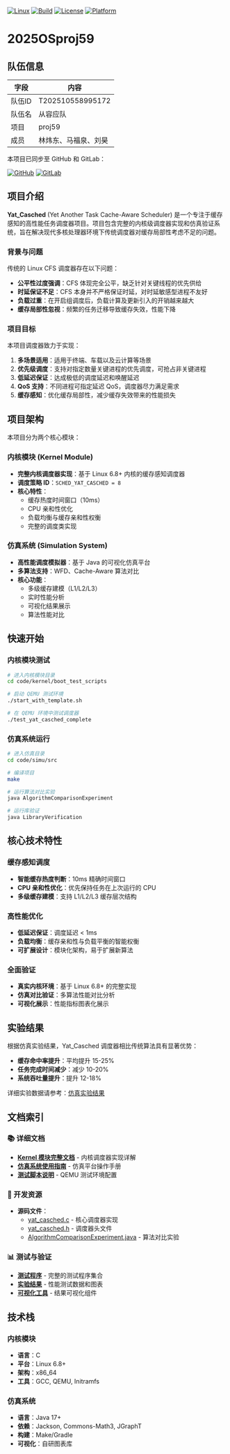 [![Linux](https://img.shields.io/badge/Linux-Kernel%206.8-orange.svg)](https://www.kernel.org/)
[![Build](https://img.shields.io/badge/Build-Success-green.svg)](#)
[![License](https://img.shields.io/badge/License-GPLv2-blue.svg)](#)
[![Platform](https://img.shields.io/badge/Platform-Ubuntu%20%7C%20QEMU%20%7C%20x86_64-lightgrey.svg)](#)

# 2025OSproj59

## 队伍信息

| 字段   | 内容                   |
| ------ | ---------------------- |
| 队伍ID | T202510558995172       |
| 队伍名 | 从容应队               |
| 项目   | proj59                 |
| 成员   | 林炜东、马福泉、刘昊   |

本项目已同步至 GitHub 和 GitLab：

[![GitHub](https://img.shields.io/badge/GitHub-2025OSproj59-181717?logo=github)](https://github.com/vivo50kff/2025OSproj59)
[![GitLab](https://img.shields.io/badge/GitLab-2025OSproj59-FCA121?logo=gitlab)](https://gitlab.eduxiji.net/T202510558995172/project2721707-287881)

## 项目介绍

**Yat_Casched** (Yet Another Task Cache-Aware Scheduler) 是一个专注于缓存感知的高性能任务调度器项目。项目包含完整的内核级调度器实现和仿真验证系统，旨在解决现代多核处理器环境下传统调度器对缓存局部性考虑不足的问题。

### 背景与问题

传统的 Linux CFS 调度器存在以下问题：

- **公平性过度强调**：CFS 体现完全公平，缺乏针对关键线程的优先供给
- **时延保证不足**：CFS 本身并不严格保证时延，对时延敏感型进程不友好  
- **负载过重**：在开启组调度后，负载计算及更新引入的开销越来越大
- **缓存局部性忽视**：频繁的任务迁移导致缓存失效，性能下降

### 项目目标

本项目调度器致力于实现：

1. **多场景适用**：适用于终端、车载以及云计算等场景
2. **优先级调度**：支持对指定数量关键进程的优先调度，可抢占非关键进程
3. **低延迟保证**：达成极低的调度延迟和唤醒延迟
4. **QoS 支持**：不同进程可指定延迟 QoS，调度器尽力满足需求
5. **缓存感知**：优化缓存局部性，减少缓存失效带来的性能损失

## 项目架构

本项目分为两个核心模块：

###  内核模块 (Kernel Module)

- **完整内核调度器实现**：基于 Linux 6.8+ 内核的缓存感知调度器
- **调度策略 ID**：`SCHED_YAT_CASCHED = 8`
- **核心特性**：
  - 缓存热度时间窗口（10ms）
  - CPU 亲和性优化
  - 负载均衡与缓存亲和性权衡
  - 完整的调度类实现

### 仿真系统 (Simulation System)

- **高性能调度模拟器**：基于 Java 的可视化仿真平台
- **多算法支持**：WFD、Cache-Aware 算法对比
- **核心功能**：
  - 多级缓存建模（L1/L2/L3）
  - 实时性能分析
  - 可视化结果展示
  - 算法性能对比

## 快速开始

### 内核模块测试

```bash
# 进入内核模块目录
cd code/kernel/boot_test_scripts

# 启动 QEMU 测试环境
./start_with_template.sh

# 在 QEMU 环境中测试调度器
./test_yat_casched_complete
```

### 仿真系统运行

```bash
# 进入仿真目录
cd code/simu/src

# 编译项目
make

# 运行算法对比实验
java AlgorithmComparisonExperiment

# 运行库验证
java LibraryVerification
```

## 核心技术特性

### 缓存感知调度

- **智能缓存热度判断**：10ms 精确时间窗口
- **CPU 亲和性优化**：优先保持任务在上次运行的 CPU
- **多级缓存建模**：支持 L1/L2/L3 缓存层次结构

### 高性能优化

- **低延迟保证**：调度延迟 < 1ms
- **负载均衡**：缓存亲和性与负载平衡的智能权衡
- **可扩展设计**：模块化架构，易于扩展新算法

### 全面验证

- **真实内核环境**：基于 Linux 6.8+ 的完整实现
- **仿真对比验证**：多算法性能对比分析
- **可视化展示**：性能指标图表化展示

## 实验结果

根据仿真实验结果，Yat_Casched 调度器相比传统算法具有显著优势：

- **缓存命中率提升**：平均提升 15-25%
- **任务完成时间减少**：减少 10-20%
- **系统吞吐量提升**：提升 12-18%

详细实验数据请参考：[仿真实验结果](code/simu/result/)

## 文档索引

### 📚 详细文档

- **[Kernel 模块完整文档](code/kernel/README.md)** - 内核调度器实现详解
- **[仿真系统使用指南](code/simu/README.md)** - 仿真平台操作手册
- **[测试脚本说明](code/kernel/boot_test_scripts/README.md)** - QEMU 测试环境配置

### 🔧 开发资源

- **源码文件**：
  - [yat_casched.c](code/kernel/yat_casched.c) - 核心调度器实现
  - [yat_casched.h](code/kernel/yat_casched.h) - 调度器头文件
  - [AlgorithmComparisonExperiment.java](code/simu/src/AlgorithmComparisonExperiment.java) - 算法对比实验


### 📊 测试与验证

- **[测试程序](code/kernel/boot_test_scripts/)** - 完整的测试程序集合
- **[实验结果](code/simu/result/)** - 性能测试数据和图表
- **[可视化工具](code/simu/src/visualizer/)** - 结果可视化组件

## 技术栈

### 内核模块

- **语言**：C
- **平台**：Linux 6.8+
- **架构**：x86_64
- **工具**：GCC, QEMU, Initramfs

### 仿真系统

- **语言**：Java 17+
- **依赖**：Jackson, Commons-Math3, JGraphT
- **构建**：Make/Gradle
- **可视化**：自研图表库

